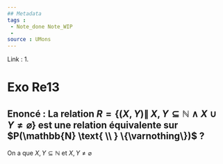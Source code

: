 ```yaml
---
## Metadata
tags : 
 - Note_done Note_WIP
 - 
source : UMons 
---
```


Link :
1.

# Exo Re13 
## Enoncé : La relation $R=\{(X,Y)\|\ X,Y\subseteq \mathbb{N} \wedge X\cup Y \neq\varnothing \}$ est une relation équivalente sur $P(\mathbb{N} \text{ \\ } \{\varnothing\})$ ?
On a que $X,Y\subseteq\mathbb{N}$ et $X,Y\neq\varnothing$ 